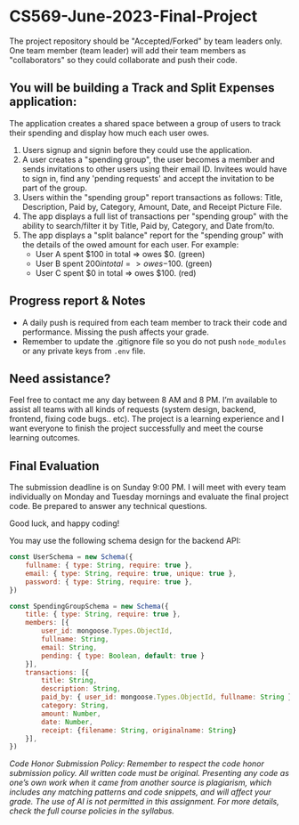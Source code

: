 # CS569-June-2023-Final-Project
The project repository should be "Accepted/Forked" by team leaders only. One team member (team leader) will add their team members as "collaborators" so they could collaborate and push their code.

## You will be building a Track and Split Expenses application:
The application creates a shared space between a group of users to track their spending and display how much each user owes.
1. Users signup and signin before they could use the application.
2. A user creates a "spending group", the user becomes a member and sends invitations to other users using their email ID. Invitees would have to sign in, find any 'pending requests' and accept the invitation to be part of the group. 
3. Users within the "spending group" report transactions as follows: Title, Description, Paid by, Category, Amount, Date, and Receipt Picture File. 
4. The app displays a full list of transactions per "spending group" with the ability to search/filter it by Title, Paid by, Category, and Date from/to.
5. The app displays a "split balance" report for the "spending group" with the details of the owed amount for each user. For example:
    * User A spent $100 in total => owes $0. (green)
    * User B spent $200 in total => owes -$100. (green)
    * User C spent $0 in total => owes $100. (red)
## Progress report & Notes

* A daily push is required from each team member to track their code and performance. Missing the push affects your grade.
* Remember to update the .gitignore file so you do not push `node_modules` or any private keys from `.env` file. 

## Need assistance?

Feel free to contact me any day between 8 AM and 8 PM. I’m available to assist all teams with all kinds of requests (system design, backend, frontend, fixing code bugs.. etc). The project is a learning experience and I want everyone to finish the project successfully and meet the course learning outcomes.

## Final Evaluation 

The submission deadline is on Sunday 9:00 PM. I will meet with every team individually on Monday and Tuesday mornings and evaluate the final project code. Be prepared to answer any technical questions.  

Good luck, and happy coding!

You may use the following schema design for the backend API:
```js
const UserSchema = new Schema({
    fullname: { type: String, require: true },
    email: { type: String, require: true, unique: true },
    password: { type: String, require: true },
})

const SpendingGroupSchema = new Schema({
    title: { type: String, require: true },
    members: [{
        user_id: mongoose.Types.ObjectId,
        fullname: String,
        email: String,
        pending: { type: Boolean, default: true }
    }],
    transactions: [{
        title: String,
        description: String,
        paid_by: { user_id: mongoose.Types.ObjectId, fullname: String },
        category: String,
        amount: Number,
        date: Number,
        receipt: {filename: String, originalname: String}
    }],
})
```

_Code Honor Submission Policy: Remember to respect the code honor submission policy. All written code must be original. Presenting any code as one’s own work when it came from another source is plagiarism, which includes any matching patterns and code snippets, and will affect your grade. The use of AI is not permitted in this assignment. For more details, check the full course policies in the syllabus._
